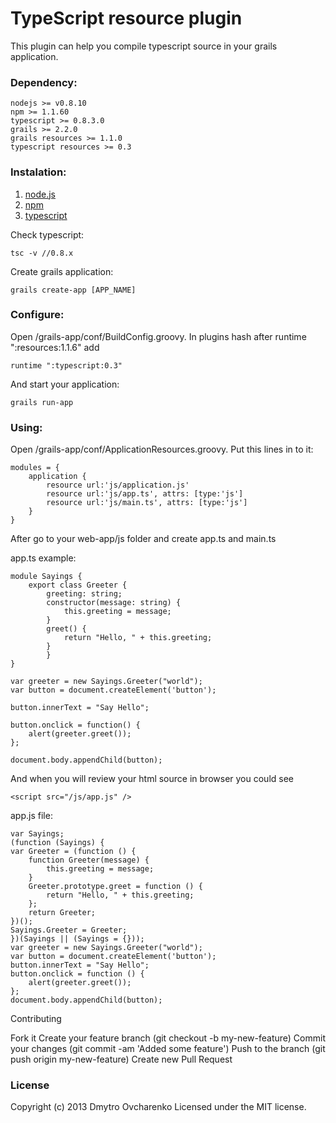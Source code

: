 <h1>TypeScript resource plugin</h1>

This plugin can help you compile typescript source in your grails application. 

<h3>Dependency:</h3>

	nodejs >= v0.8.10
	npm >= 1.1.60
	typescript >= 0.8.3.0
	grails >= 2.2.0
	grails resources >= 1.1.0 
	typescript resources >= 0.3

<h3>Instalation:</h3>

1. <a href="http://nodejs.org/">node.js</a>
2. <a href="http://nodejs.org/download/">npm</a>
3. <a href="http://www.typescriptlang.org/#Download">typescript</a>

Check typescript:

	tsc -v //0.8.x

Create grails application:
	
	grails create-app [APP_NAME]
 
<h3>Configure:</h3>

Open /grails-app/conf/BuildConfig.groovy. In plugins hash after runtime ":resources:1.1.6" add 		

	runtime ":typescript:0.3"

And start your application: 

	grails run-app 

<h3>Using:</h3>
 
Open /grails-app/conf/ApplicationResources.groovy. Put this lines in to it:

	modules = {
    	application {
        	resource url:'js/application.js'
        	resource url:'js/app.ts', attrs: [type:'js']
        	resource url:'js/main.ts', attrs: [type:'js']
    	}
	}

After go to your web-app/js folder and create app.ts and main.ts

app.ts example:
	
	module Sayings {
    	export class Greeter {
        	greeting: string;
        	constructor(message: string) {
            	this.greeting = message;
        	}
        	greet() {
            	return "Hello, " + this.greeting;
        	}
			}
	}
	
	var greeter = new Sayings.Greeter("world");
	var button = document.createElement('button');
	
	button.innerText = "Say Hello";
	
	button.onclick = function() {
    	alert(greeter.greet());
	};
	
	document.body.appendChild(button);

And when you will review your html source in browser you could see 

	<script src="/js/app.js" />

app.js file:

	var Sayings;
	(function (Sayings) {
    var Greeter = (function () {
        function Greeter(message) {
            this.greeting = message;
        }
        Greeter.prototype.greet = function () {
            return "Hello, " + this.greeting;
        };
        return Greeter;
    })();
    Sayings.Greeter = Greeter;    
	})(Sayings || (Sayings = {}));
	var greeter = new Sayings.Greeter("world");
	var button = document.createElement('button');
	button.innerText = "Say Hello";
	button.onclick = function () {
    	alert(greeter.greet());
	};
	document.body.appendChild(button);  

Contributing

Fork it
Create your feature branch (git checkout -b my-new-feature)
Commit your changes (git commit -am 'Added some feature')
Push to the branch (git push origin my-new-feature)
Create new Pull Request

<h3>License</h3>
Copyright (c) 2013 Dmytro Ovcharenko Licensed under the MIT license.